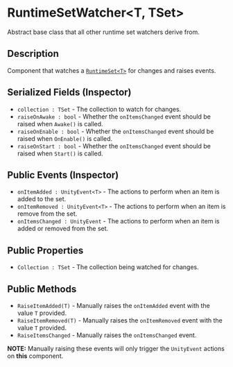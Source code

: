 # RuntimeSetWatcher\<T, TSet>

Abstract base class that all other runtime set watchers derive from.

## Description

Component that watches a [`RuntimeSet<T>`](../sets/runtime-set.md) for changes and raises events.

## Serialized Fields (Inspector)

- `collection : TSet` - The collection to watch for changes.
- `raiseOnAwake : bool` - Whether the `onItemsChanged` event should be raised when `Awake()` is called.
- `raiseOnEnable : bool` - Whether the `onItemsChanged` event should be raised when `OnEnable()` is called.
- `raiseOnStart : bool` - Whether the `onItemsChanged` event should be raised when `Start()` is called.

## Public Events (Inspector)

- `onItemAdded : UnityEvent<T>` - The actions to perform when an item is added to the set.
- `onItemRemoved : UnityEvent<T>` - The actions to perform when an item is remove from the set.
- `onItemsChanged : UnityEvent` - The actions to perform when an item is added or removed from the set.

## Public Properties

- `Collection : TSet` - The collection being watched for changes.

## Public Methods

- `RaiseItemAdded(T)` - Manually raises the `onItemAdded` event with the value `T` provided.
- `RaiseItemRemoved(T)` - Manually raises the `onItemRemoved` event with the value `T` provided.
- `RaiseItemsChanged` - Manually raises the `onItemsChanged` event.

**NOTE:** Manually raising these events will only trigger the `UnityEvent` actions on **this** component.
